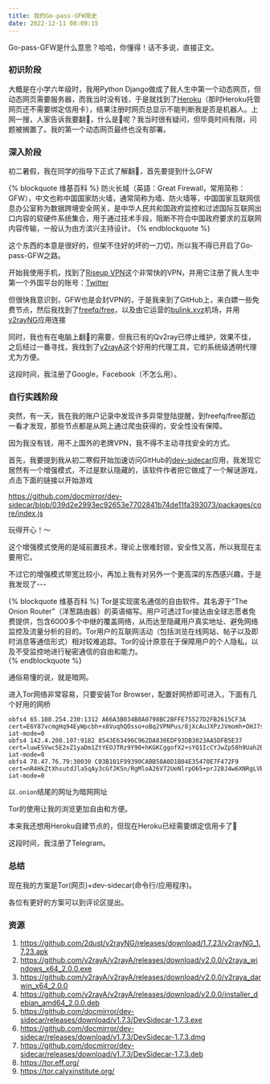 ```yaml
---
title: 我的Go-pass-GFW简史
date: 2022-12-11 08:09:15
---
```


Go-pass-GFW是什么意思？哈哈，你懂得！话不多说，直接正文。

### 初识阶段

大概是在小学六年级时，我用Python Django做成了我人生中第一个动态网页，但动态网页需要服务器，而我当时没有钱，于是就找到了[Heroku](https://www.heroku.com/)（那时Heroku托管网页还不需要绑定信用卡），结果注册时网页总显示不能判断我是否是机器人。上网一搜，人家告诉我要翻🧱，什么是🧱呢？我当时很有疑问，但毕竟时间有限，问题被搁置了。我的第一个动态网页最终也没有部署。

### 深入阶段

初二暑假，我在同学的指导下正式了解翻🧱，首先要提到什么GFW

{% blockquote 维基百科 %}
防火长城（英語：Great Firewall，常用简称：GFW），中文也称中国国家防火墙，通常简称为墙、防火墙等，中国国家互联网信息办公室称为数据跨境安全网关，是中华人民共和国政府监控和过滤国际互联网出口内容的软硬件系统集合，用于通过技术手段，阻断不符合中国政府要求的互联网内容传输，一般认为由方滨兴主持设计。 
{% endblockquote %}


这个东西的本意是很好的，但架不住好的坏的一刀切，所以我不得已开启了Go-pass-GFW之路。

开始我使用手机，找到了[Riseup VPN](https://f-droid.org/zh_Hans/packages/se.leap.riseupvpn/)这个非常快的VPN，并用它注册了我人生中第一个外国平台的账号：[Twitter](https://twitter.com/zhuangzhuang82)

但很快我意识到，GFW也是会封VPN的，于是我来到了GitHub上，来白嫖一些免费节点，然后我找到了[freefq/free](https://github.com/freefq/free)，以及由它运营的[bulink.xyz](https://bulink.xyz/)机场，并用[v2rayNG](https://github.com/2dust/v2rayNG)应用连接

同时，我也有在电脑上翻🧱的需要，但我已有的Qv2ray已停止维护，效果不佳，之后经过一番寻找，我找到了[v2rayA](https://github.com/v2rayA/v2rayA)这个好用的代理工具，它的系统级透明代理尤为方便。

这段时间，我注册了Google，Facebook（不怎么用）。

### 自行实践阶段

突然，有一天，我在我的账户记录中发现许多异常登陆提醒，到freefq/free那边一看才发现，那些节点都是从网上通过爬虫获得的，安全性没有保障。

因为我没有钱，用不上国外的老牌VPN，我不得不主动寻找安全的方式。

首先，我要提到我从初二寒假开始加速访问GitHub的[dev-sidecar](https://github.com/docmirror/dev-sidecar)应用，我发现它居然有一个增强模式，不过是默认隐藏的，该软件作者把它做成了一个解谜游戏，点击下面的链接以开始游戏

<https://github.com/docmirror/dev-sidecar/blob/039d2e2993ec92653e7702841b74de11fa393073/packages/core/index.js>

玩得开心！～

这个增强模式使用的是域前置技术，理论上很难封锁，安全性又高，所以我现在主要用它。

不过它的增强模式带宽比较小，再加上我有对另外一个更高深的东西感兴趣，于是我发现了---

{% blockquote 维基百科 %}
Tor是实现匿名通信的自由软件。其名源于“The Onion Router”（洋葱路由器）的英语缩写。用户可透过Tor接达由全球志愿者免费提供，包含6000多个中继的覆盖网络，从而达至隐藏用户真实地址、避免网络监控及流量分析的目的。Tor用户的互联网活动（包括浏览在线网站、帖子以及即时消息等通信形式）相对较难追踪。Tor的设计原意在于保障用户的个人隐私，以及不受监控地进行秘密通信的自由和能力。  
{% endblockquote %}

通俗易懂的说，就是暗网。

进入Tor网络非常容易，只要安装Tor Browser，配置好网桥即可进入，下面有几个好用的网桥

```
obfs4 65.108.254.230:1312 A66A3B034B8A0798BC2BFFE75527D2FB2615CF3A cert=E6Y87vcmgHq94EyWpcbh+x8VuqhQOsso+oBq2VPNPus/8jXcAuJXPzJVmomh+OHJ7s5dQQ iat-mode=0
obfs4 142.4.208.107:9182 8543E63496C962DA830EDF93DB3023AA5DFB5E37 cert=luwESVwc5E2xZ1yaDm1ZtYEOJTRz9Y90+hKGKCggofX2+sYQ1IcCYJwZp58h9Uah2BaEfg iat-mode=0
obfs4 78.47.76.79:30030 C03B101F99390CABB58A0D1B04E35470E7F472F9 cert=nR4HkZtXhsutdJla5qAy3cGfJKSn/RgMloA26V72UeNlrpO65+prJ28J4w6XNRgLVBX0EQ iat-mode=0
```

以`.onion`结尾的网址为暗网网址

Tor的使用让我的浏览更加自由和方便。

本来我还想用Heroku自建节点的，但现在Heroku已经需要绑定信用卡了🤣

这段时间，我注册了Telegram。

### 总结

现在我的方案是Tor(网页)+dev-sidecar(命令行/应用程序)。

各位有更好的方案可以到评论区提出。

### 资源

1. <https://github.com/2dust/v2rayNG/releases/download/1.7.23/v2rayNG_1.7.23.apk>
2. <https://github.com/v2rayA/v2rayA/releases/download/v2.0.0/v2raya_windows_x64_2.0.0.exe>
3. <https://github.com/v2rayA/v2rayA/releases/download/v2.0.0/v2raya_darwin_x64_2.0.0>
4. <https://github.com/v2rayA/v2rayA/releases/download/v2.0.0/installer_debian_amd64_2.0.0.deb>
5. <https://github.com/docmirror/dev-sidecar/releases/download/v1.7.3/DevSidecar-1.7.3.exe>
6. <https://github.com/docmirror/dev-sidecar/releases/download/v1.7.3/DevSidecar-1.7.3.dmg>
7. <https://github.com/docmirror/dev-sidecar/releases/download/v1.7.3/DevSidecar-1.7.3.deb>
8. <https://tor.eff.org/>
9. <https://tor.calyxinstitute.org/>